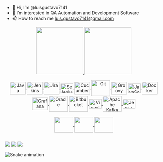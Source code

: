 - 👋 Hi, I’m @luisgustavo7141
- 👀 I’m interested in QA Automation and Development Software
- 📫 How to reach me luis.gustavo7141@gmail.com

<!---
luisgustavo7141/luisgustavo7141 is a ✨ special ✨ repository because its `README.md` (this file) appears on your GitHub profile.
You can click the Preview link to take a look at your changes.
--->

<div align="center">
  <a href="https://github.com/luisgustavo7141">
  <img height="150em" src="https://github-readme-stats.vercel.app/api?username=luisgustavo7141&show_icons=true&theme=nord&include_all_commits=true&count_private=true"/>
  <img height="150em" src="https://github-readme-stats.vercel.app/api/top-langs/?username=luisgustavo7141&layout=compact&langs_count=7&theme=nord&include_all_commits=true"/>
</div>

<div style="display: inline_block" align="center"><br>
  <img align="center"  height="40" width="50" alt="Java" src="https://cdn.jsdelivr.net/gh/devicons/devicon/icons/java/java-original-wordmark.svg">
  <img align="center"  height="40" width="50" alt="Jenkins" src="https://cdn.jsdelivr.net/gh/devicons/devicon/icons/jenkins/jenkins-original.svg">
  <img align="center"  height="40" width="50" alt="Jira" src="https://cdn.jsdelivr.net/gh/devicons/devicon/icons/jira/jira-original-wordmark.svg">
  <img align="center"  height="30" width="40" alt="Selenium WebDriver" src="https://cdn.jsdelivr.net/gh/devicons/devicon/icons/selenium/selenium-original.svg">
  <img align="center"  height="40" width="50" alt="Cucumber" src="https://cdn.jsdelivr.net/gh/devicons/devicon/icons/cucumber/cucumber-plain.svg">
  <img align="center"  height="50" width="60" alt="Git" src="https://cdn.jsdelivr.net/gh/devicons/devicon/icons/git/git-original-wordmark.svg">
  <img align="center"  height="40" width="50" alt="Groovy" src="https://cdn.jsdelivr.net/gh/devicons/devicon/icons/groovy/groovy-original.svg">
  <img align="center"  height="30" width="40" alt="JavaScript" src="https://cdn.jsdelivr.net/gh/devicons/devicon/icons/javascript/javascript-original.svg">
  <img align="center"  height="40" width="50" alt="Docker" src="https://cdn.jsdelivr.net/gh/devicons/devicon/icons/docker/docker-original-wordmark.svg" />
  <img align="center"  height="40" width="50" alt="Grafana" src="https://cdn.jsdelivr.net/gh/devicons/devicon/icons/grafana/grafana-original-wordmark.svg" />
  <img align="center"  height="50" width="60" alt="Oracle" src="https://cdn.jsdelivr.net/gh/devicons/devicon/icons/oracle/oracle-original.svg" />
  <img align="center"  height="50" width="60" alt="Bitbucket" src="https://cdn.jsdelivr.net/gh/devicons/devicon/icons/bitbucket/bitbucket-original-wordmark.svg" />
  <img align="center"  height="30" width="40" alt="Visual Studio" src="https://cdn.jsdelivr.net/gh/devicons/devicon/icons/visualstudio/visualstudio-plain.svg" />
  <img align="center"  height="50" width="60" alt="Apache Kafka" src="https://cdn.jsdelivr.net/gh/devicons/devicon/icons/apachekafka/apachekafka-original-wordmark.svg" />
  <img align="center"  height="30" width="40" alt="Jest + SuperTest" src="https://cdn.jsdelivr.net/gh/devicons/devicon/icons/jest/jest-plain.svg" /></br></br>  
  <img align="center"  height="50" width="60" src="https://cdn.jsdelivr.net/gh/devicons/devicon/icons/webpack/webpack-original-wordmark.svg" />
  <img align="center"  height="50" width="60" src="https://cdn.jsdelivr.net/gh/devicons/devicon/icons/eslint/eslint-original-wordmark.svg" />
  <img align="center"  height="50" width="60" src="https://cdn.jsdelivr.net/gh/devicons/devicon/icons/kubernetes/kubernetes-plain-wordmark.svg" /> 
  </div>  
  
  ##
 
<div> 
  <a href="https://www.instagram.com/gustavobertoli_/" target="_blank"><img src="https://img.shields.io/badge/-Instagram-%23E4405F?style=for-the-badge&logo=instagram&logoColor=white" target="_blank"></a>
  <a href = "mailto:luis.gustavo7141@gmail.com"><img src="https://img.shields.io/badge/-Gmail-%23333?style=for-the-badge&logo=gmail&logoColor=white" target="_blank"></a>
  <a href="https://www.linkedin.com/in/luis-gustavo-bertoli-a3b90981/" target="_blank"><img src="https://img.shields.io/badge/-LinkedIn-%230077B5?style=for-the-badge&logo=linkedin&logoColor=white" target="_blank"></a> 

  ![Snake animation](https://github.com/luisgustavo7141/luisgustavo7141/blob/output/github-contribution-grid-snake.svg)
 
</div>  

